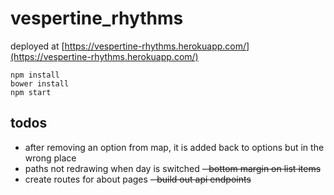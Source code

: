 # vespertine_rhythms

deployed at [https://vespertine-rhythms.herokuapp.com/](https://vespertine-rhythms.herokuapp.com/)

`npm install`  
`bower install`  
`npm start`

## todos  

- after removing an option from map, it is added back to options but in the wrong place
- paths not redrawing when day is switched
~~- bottom margin on list items~~
- create routes for about pages
~~- build out api endpoints~~
